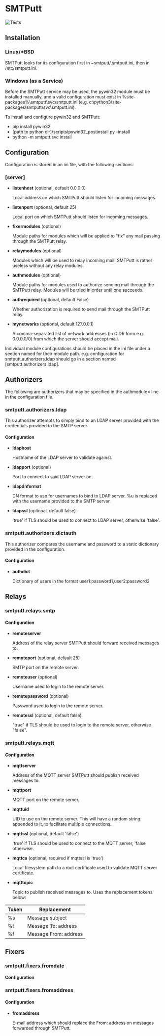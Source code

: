 # SMTPutt

![Tests](https://github.com/indigoparadox/smtputt/actions/workflows/tests.yaml/badge.svg)

## Installation

### Linux/*BSD

SMTPutt looks for its configuration first in ~smtputt/.smtputt.ini, then in /etc/smtputt.ini.

### Windows (as a Service)

Before the SMTPutt service may be used, the pywin32 module must be installed manually, and a valid configuration must exist in %site-packages%\\smtputt\\svc\\smtputt.ini (e.g. c:\python3\\site-packages\\smtputt\\svc\\smtputt.ini).

To install and configure pywin32 and SMTPutt:

* pip install pywin32
* [path to python dir]\scripts\pywin32_postinstall.py -install
* python -m smtputt.svc install

## Configuration

Configuration is stored in an ini file, with the following sections:

### \[server\]

* **listenhost** (optional, default 0.0.0.0)

  Local address on which SMTPutt should listen for incoming messages.

* **listenport** (optional, default 25)

  Local port on which SMTPutt should listen for incoming messages.

* **fixermodules** (optional)

  Module paths for modules which will be applied to "fix" any mail passing through the SMTPutt relay.

* **relaymodules** (optional)

  Modules which will be used to relay incoming mail. SMTPutt is rather useless without any relay modules.

* **authmodules** (optional)

  Module paths for modules used to authorize sending mail through the SMTPutt relay. Modules will be tried in order until one succeeds.

* **authrequired** (optional, default False)

  Whether authorization is required to send mail through the SMTPutt relay.

* **mynetworks** (optional, default 127.0.0.1)

  A comma-separated list of network addresses (in CIDR form e.g. 0.0.0.0/0) from which the server should accept mail.

Individual module configurations should be placed in the ini file under a section named for their module path. e.g. configuration for smtputt.authorizers.ldap should go in a section named \[smtputt.authorizers.ldap\].

## Authorizers

The following are authorizers that may be specified in the authmodule= line in the configuration file.

### smtputt.authorizers.ldap

This authorizer attempts to simply bind to an LDAP server provided with the credentials provided to the SMTP server.

#### Configuration

* **ldaphost**

  Hostname of the LDAP server to validate against.

* **ldapport** (optional)

  Port to connect to said LDAP server on.

* **ldapdnformat**

  DN format to use for usernames to bind to LDAP server. %u is replaced with the username provided to the SMTP server.

* **ldapssl** (optional, default false)

  'true' if TLS should be used to connect to LDAP server, otherwise 'false'.

### smtputt.authorizers.dictauth

This authorizer compares the username and password to a static dictionary provided in the configuration.

#### Configuration

* **authdict**

  Dictionary of users in the format user1:password1,user2:password2

## Relays

### smtputt.relays.smtp

#### Configuration

* **remoteserver**

  Address of the relay server SMTPutt should forward received messages to.

* **remoteport** (optional, default 25)

  SMTP port on the remote server.

* **remoteuser** (optional)

  Username used to login to the remote server.

* **remotepassword** (optional)

  Password used to login to the remote server.

* **remotessl** (optional, default false)

  "true" if TLS should be used to login to the remote server, otherwise "false".

### smtputt.relays.mqtt

#### Configuration

* **mqttserver**

  Address of the MQTT server SMTPutt should publish received messages to.

* **mqttport**

  MQTT port on the remote server.

* **mqttuid**

  UID to use on the remote server. This will have a random string appended to it, to facilitate multiple connections.

* **mqttssl** (optional, default 'false')

  'true' if TLS should be used to connect to the MQTT server, 'false otherwise.

* **mqttca** (optional, required if mqttssl is 'true')

  Local filesystem path to a root certificate used to validate MQTT server certificate.

* **mqtttopic**

  Topic to publish received messages to. Uses the replacement tokens below:

| Token    | Replacement           |
| -------- | --------------------- |
| %s       | Message subject       |
| %t       | Message To: address   |
| %f       | Message From: address |

## Fixers

### smtputt.fixers.fromdate

#### Configuration

### smtputt.fixers.fromaddress

#### Configuration

* **fromaddress**

  E-mail address which should replace the From: address on messages forwarded through SMTPutt.
